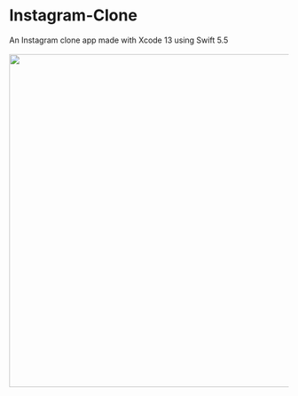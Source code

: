 # Instagram-Clone


An Instagram clone app made with Xcode 13 using Swift 5.5
<br><br>
<img src="https://github.com/GiuseppeLobello/Instagram-Clone/blob/main/instagram%20clone.gif" height="600"/>
